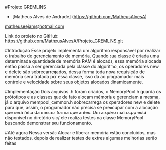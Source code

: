 #Projeto GREMLINS

 - [Matheus Alves de Andrade] (https://github.com/MatheusAlvesA)

matheuseejam@hotmail.com

Link do projeto no GitHub: https://github.com/MatheusAlvesA/Projeto_GREMLINS.git

#Introdução
Esse projeto implementa um algoritmo responsável por realizar o trabalho de
gerenciamento de memória. Quando sua classe é criada uma determinada quantidade de memória RAM
é alocada, essa memória alocada então passa a ser gerenciada pela classe do algoritmo,
os operadores new e delete são sobrecarregados, dessa forma toda nova requisição
de memória será tratada por essa classe, isso dá ao programador mais controle
e velocidade sobre seus objetos alocados dinamicamente.

#Implementação
Dois arquivos .h foram criados, o MemoryPool.h guarda os prótotipos e as classes
que de fato alocam mémoria e gerenciam a mesma, já o arquivo mempool_common.h sobrecarrega
os operadores new e delete para que, assim, o programador não precisa se preocupar
com a alocação que será feita da mesma forma que antes. Um arquivo main.cpp está
disponível no diretório src/ ele realiza testes na classe MemoryPool buscando demonstrar seu funcionamento.

#Até agora
Nessa versão Alocar e liberar memória estão concluidos, mas não testados.
depois de realizar testes de extres algumas melhorias serão feitas
